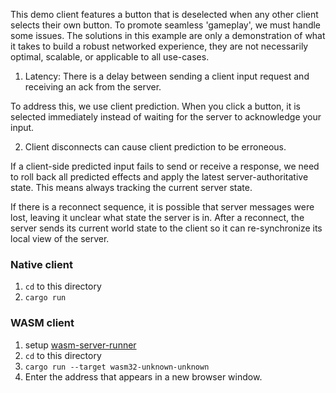This demo client features a button that is deselected when any other client selects their own button. To promote seamless 'gameplay', we must handle some issues. The solutions in this example are only a demonstration of what it takes to build a robust networked experience, they are not necessarily optimal, scalable, or applicable to all use-cases.

1. Latency: There is a delay between sending a client input request and receiving an ack from the server.

To address this, we use client prediction. When you click a button, it is selected immediately instead of waiting for the server to acknowledge your input.

2. Client disconnects can cause client prediction to be erroneous.

If a client-side predicted input fails to send or receive a response, we need to roll back all predicted effects and apply the latest server-authoritative state. This means always tracking the current server state.

If there is a reconnect sequence, it is possible that server messages were lost, leaving it unclear what state the server is in. After a reconnect, the server sends its current world state to the client so it can re-synchronize its local view of the server.


### Native client

1. `cd` to this directory
2. `cargo run`


### WASM client

1. setup [wasm-server-runner](https://github.com/jakobhellermann/wasm-server-runner)
2. `cd` to this directory
3. `cargo run --target wasm32-unknown-unknown`
4. Enter the address that appears in a new browser window.
